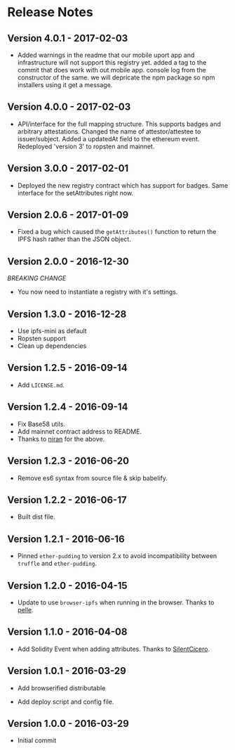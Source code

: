 # Release Notes #

## Version 4.0.1 - 2017-02-03

* Added warnings in the readme that our mobile uport app and infrastructure will not support this registry yet. added a tag to the commit that does work with out mobile app. console log from the constructor of the same. we will depricate the npm package so npm installers using it get a message.

## Version 4.0.0 - 2017-02-03

* API/interface for the full mapping structure. This supports badges and arbitrary attestations. Changed the name of attestor/attestee to issuer/subject. Added a updatedAt field to the ethereum event. Redeployed 'version 3' to ropsten and mainnet.

## Version 3.0.0 - 2017-02-01

* Deployed the new registry contract which has support for badges. Same interface for the setAttributes right now.

## Version 2.0.6 - 2017-01-09

* Fixed a bug which caused the `getAttributes()` function to return the IPFS hash rather than the JSON object.

## Version 2.0.0 - 2016-12-30

*BREAKING CHANGE*

* You now need to instantiate a registry with it's settings.

## Version 1.3.0 - 2016-12-28

* Use ipfs-mini as default
* Ropsten support
* Clean up dependencies

## Version 1.2.5 - 2016-09-14 ##

* Add `LICENSE.md`.

## Version 1.2.4 - 2016-09-14 ##

* Fix Base58 utils.
* Add mainnet contract address to README.
* Thanks to [niran](https://github.com/niran) for the above.

## Version 1.2.3 - 2016-06-20 ##

* Remove es6 syntax from source file & skip babelify.

## Version 1.2.2 - 2016-06-17 ##

* Built dist file.

## Version 1.2.1 - 2016-06-16 ##

* Pinned `ether-pudding` to version 2.x to avoid incompatibility between `truffle` and `ether-pudding`.

## Version 1.2.0 - 2016-04-15 ##

* Update to use `browser-ipfs` when running in the browser. Thanks to [pelle](https://github.com/pelle).

## Version 1.1.0 - 2016-04-08 ##

* Add Solidity Event when adding attributes. Thanks to [SilentCicero](https://github.com/SilentCicero).

## Version 1.0.1 - 2016-03-29 ##

* Add browserified distributable

* Add deploy script and config file.

## Version 1.0.0 - 2016-03-29 ##

* Initial commit
